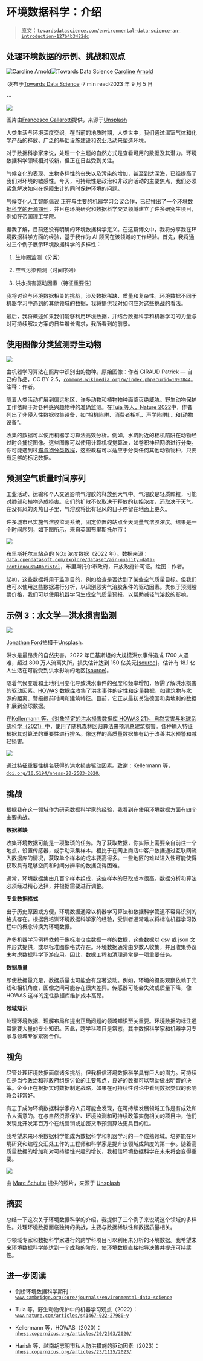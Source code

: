 # 环境数据科学：介绍

> 原文：[`towardsdatascience.com/environmental-data-science-an-introduction-127b4b3422dc`](https://towardsdatascience.com/environmental-data-science-an-introduction-127b4b3422dc)

## 处理环境数据的示例、挑战和观点

[](https://medium.com/@caroline.arnold_63207?source=post_page-----127b4b3422dc--------------------------------)![Caroline Arnold](https://medium.com/@caroline.arnold_63207?source=post_page-----127b4b3422dc--------------------------------)[](https://towardsdatascience.com/?source=post_page-----127b4b3422dc--------------------------------)![Towards Data Science](https://towardsdatascience.com/?source=post_page-----127b4b3422dc--------------------------------) [Caroline Arnold](https://medium.com/@caroline.arnold_63207?source=post_page-----127b4b3422dc--------------------------------)

·发布于[Towards Data Science](https://towardsdatascience.com/?source=post_page-----127b4b3422dc--------------------------------) ·7 min read·2023 年 9 月 5 日

--

![](img/c1d85c855a6806388a1660b41019959c.png)

图片由[Francesco Gallarotti](https://unsplash.com/@gallarotti?utm_source=medium&utm_medium=referral)提供，来源于[Unsplash](https://unsplash.com/?utm_source=medium&utm_medium=referral)

人类生活与环境深度交织。在当前的地质时期，人类世中，我们通过温室气体和化学产品的释放、广泛的基础设施建设和农业活动来塑造环境。

对于数据科学家来说，处理一个主题的自然方式是查看可用的数据及其潜力。环境数据科学领域相对较新，但正在日益受到关注。

气候变化的表现、生物多样性的丧失以及污染的增加，甚至到达深海，已经提高了我们对环境的敏感性。今天，可持续性是政治和非政府活动的主要焦点，我们必须紧急解决如何在保障生计的同时保护环境的问题。

[气候变化人工智能倡议](https://www.climatechange.ai/) 正在与主要的机器学习会议合作，已经推出了一个[环境数据科学的开源期刊](https://www.cambridge.org/core/journals/environmental-data-science)，并且在环境研究和数据科学交叉领域建立了许多研究生项目，例如在[帝国理工学院](https://www.imperial.ac.uk/study/courses/postgraduate-taught/2023/environmental-data-science-machine-learning/)。

据我了解，目前还没有明确的环境数据科学定义。在这篇博文中，我将分享我在环境数据科学方面的经验，基于我作为 AI 顾问在该领域的工作经验。首先，我将通过三个例子展示环境数据科学的多样性：

1.  生物圈监测（分类）

1.  空气污染预测（时间序列）

1.  洪水损害驱动因素（特征重要性）

我将讨论与环境数据相关的挑战，涉及数据稀缺、质量和复杂性。环境数据不同于机器学习中遇到的其他领域的数据，我将提供我对如何应对这些挑战的看法。

最后，我将概述如果我们能够利用环境数据，并结合数据科学和机器学习的力量与对可持续解决方案的日益增长需求，我所看到的前景。

## 使用图像分类监测野生动物

![](img/abc014e190cae6b0921d7df8a701ef68.png)

由机器学习算法在照片中识别出的物种。原始图像：作者 GIRAUD Patrick — 自己的作品，CC BY 2.5，[`commons.wikimedia.org/w/index.php?curid=1093844`](https://commons.wikimedia.org/w/index.php?curid=1093844)。注释：作者。

随着人类活动扩展到偏远地区，许多动物和植物物种面临灭绝威胁。野生动物保护工作依赖于对各种感兴趣物种的准确监测。在[Tuia 等人，Nature 2022](https://www.nature.com/articles/s41467-022-27980-y)中，作者列出了非侵入性数据收集设备，如“相机陷阱、消费者相机、声学陷阱[… 和]动物设备”。

收集的数据可以使用机器学习算法高效分析。例如，水坑附近的相机陷阱在动物经过时会捕捉图像。这些图像可以使用计算机视觉算法，如卷积神经网络进行分类。你可能遇到过[猫与狗分类教程](https://www.analyticsvidhya.com/blog/2021/06/beginner-friendly-project-cat-and-dog-classification-using-cnn/)，这些教程可以适应于分类任何其他动物物种，只要有足够的标记数据。

## 预测空气质量时间序列

工业活动、运输和个人交通影响气溶胶的释放到大气中。气溶胶是轻质颗粒，可能对肺部和植物造成损害。它们的扩散不仅取决于释放的初始浓度，还取决于天气。在没有风的炎热日子里，气溶胶将比有轻风的日子停留在地面上更久。

许多城市已实施气溶胶监测系统，固定位置的站点全天测量气溶胶浓度。结果是一个时间序列，如下图所示，来自英国布里斯托尔市：

![](img/25f69bf28985e62681e2e1b5044a4e34.png)

布里斯托尔三站点的 NOx 浓度数据（2022 年）。数据来源：[`data.opendatasoft.com/explore/dataset/air-quality-data-continuous%40bristol`](https://data.opendatasoft.com/explore/dataset/air-quality-data-continuous%2540bristol)，布里斯托尔市政府，开放政府许可证。绘图：作者。

起初，这些数据将用于监测目的，例如检查是否达到了某些空气质量目标。但我们也可以使用这些数据进行分析，以识别恶劣气溶胶条件的驱动因素。类似于预测股票价格，我们可以使用机器学习生成空气质量预报，以帮助减轻气溶胶的影响。

## 示例 3：水文学—洪水损害监测

![](img/4984d7e5e8ef75d73eff31696727ff8c.png)

[Jonathan Ford](https://unsplash.com/@jonfordphotos?utm_source=medium&utm_medium=referral)拍摄于[Unsplash](https://unsplash.com/?utm_source=medium&utm_medium=referral)。

洪水是最昂贵的自然灾害。2022 年巴基斯坦的大规模洪水事件造成 1700 人遇难，超过 800 万人流离失所，损失估计达到 150 亿美元[[source](https://reliefweb.int/report/world/2022-disasters-numbers)]。估计有 18.1 亿人生活在可能受到洪水影响的地区[[source](https://blogs.worldbank.org/climatechange/flood-risk-already-affects-181-billion-people-climate-change-and-unplanned)]。

随着气候变暖和土地利用变化导致洪水事件的强度和频率增加，急需了解洪水损害的驱动因素。[HOWAS 数据库](https://howas21.gfz-potsdam.de/howas21/?lang=en)收集了洪水事件的定性和定量数据，如建筑物与水源的距离、警报提前时间和建筑特征。目前，它正从最初关注德国和奥地利的数据扩展到全球数据。

在[Kellermann 等，《对象特定的洪水损害数据库 HOWAS 21》，自然灾害与地球系统科学（2021）](https://doi.org/10.5194/nhess-20-2503-2020)中，使用了随机森林回归算法来预测总建筑损害。各种输入特征根据其对算法的重要性进行排名。像这样的高质量数据集有助于改善洪水预警和减轻损害。

![](img/2608b1107a53c5a143603e5671eccace.png)

通过特征重要性排名获得的洪水损害驱动因素。致谢：Kellermann 等，[`doi.org/10.5194/nhess-20-2503-2020`](https://doi.org/10.5194/nhess-20-2503-2020)。

## 挑战

根据我在这一领域作为研究数据科学家的经验，我看到在使用环境数据方面有四个主要挑战。

**数据稀缺**

收集环境数据可能是一项繁琐的任务。为了获取数据，你实际上需要亲自前往一个地点，设置传感器，或手动采集样本。相比于在网上商店中客户数据通过互联网流入数据库的情况，获取单个样本的成本要高得多。一些地区的难以进入性可能使得获取具有足够空间和时间分辨率的数据变得困难。

通常，环境数据集由几百个样本组成，这些样本的获取成本很高。数据分析和算法必须经过精心选择，并根据需要进行调整。

**专业数据格式**

出于历史原因或方便，环境数据通常以机器学习算法和数据科学管道不容易识别的格式存在。根据我培训环境数据科学家的经验，受训者通常难以将标准机器学习教程中的概念转换为环境数据。

许多机器学习例程依赖于像标准仓库数据一样的数据，这些数据以 csv 或 json 文件形式提供，或以标准图像格式存在。环境数据通常由少数人收集，并且收集协议未考虑数据科学下游应用。因此，数据工程和清理通常是一项重要任务。

**数据质量**

即使数据量充足，数据质量也可能会有显著波动。例如，环境的摄影观察依赖于光线和相机角度，图像之间可能存在很大差异。传感器可能会失效或质量下降，像 HOWAS 这样的定性数据库维护成本高昂。

**领域知识**

处理环境数据、理解布局和提出正确问题的领域知识至关重要。环境数据的标注通常需要大量的专业知识。因此，跨学科项目是常态，其中数据科学家和机器学习专家与领域专家紧密合作。

## 视角

尽管处理环境数据面临诸多挑战，但我相信环境数据科学具有巨大的潜力。可持续性是当今政治和非政府组织讨论的主要焦点，良好的数据可以帮助做出明智的决策。企业正在根据实时数据制定战略，如果在可持续性讨论中看到数据类似的影响将会非常好。

有志于成为环境数据科学家的人员可能会发现，在可持续发展领域工作是有成效和令人满意的。在与自然资源保护、环境监测和可持续政策实施相关的项目中，他们发现比开发第百万个在线营销或加密货币预测算法更具目的性。

我希望未来环境数据科学能成为数据科学和机器学习的一个成熟领域。培养能在环境研究和编程交汇处工作的工程师和科学家是提升该领域成熟度的第一步。随着高质量数据的增加和对可持续性兴趣的增长，我相信环境数据科学在未来将会变得重要。

![](img/703478223091992fbb4459e68c03e166.png)

由 [Marc Schulte](https://unsplash.com/@marc_schulte?utm_source=medium&utm_medium=referral) 提供的照片，来源于 [Unsplash](https://unsplash.com/?utm_source=medium&utm_medium=referral)

## 摘要

总结一下这次关于环境数据科学的介绍，我提供了三个例子来说明这个领域的多样性。处理环境数据面临独特的挑战，主要与数据稀缺性和数据质量相关。

与领域专家和数据科学家进行的跨学科项目可以利用未分析的环境数据。我希望未来环境数据科学能达到一个成熟的阶段，使环境数据直接指导决策并提升可持续性。

## 进一步阅读

+   剑桥环境数据科学期刊：[`www.cambridge.org/core/journals/environmental-data-science`](https://www.cambridge.org/core/journals/environmental-data-science)

+   Tuia 等，野生动物保护中的机器学习观点（2022）：[`www.nature.com/articles/s41467-022-27980-y`](https://www.nature.com/articles/s41467-022-27980-y)

+   Kellermann 等，HOWAS（2020）：[`nhess.copernicus.org/articles/20/2503/2020/`](https://nhess.copernicus.org/articles/20/2503/2020/#section4)

+   Harish 等，越南胡志明市私人防洪措施的驱动因素（2023）：[`nhess.copernicus.org/articles/23/1125/2023/`](https://nhess.copernicus.org/articles/23/1125/2023/)
